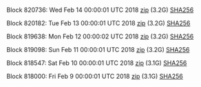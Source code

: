 Block 820736: Wed Feb 14 00:00:01 UTC 2018 [zip](https://dash-bootstrap.ams3.digitaloceanspaces.com/mainnet/2018-02-14/bootstrap.dat.zip) (3.2G) [SHA256](https://dash-bootstrap.ams3.digitaloceanspaces.com/mainnet/2018-02-14/sha256.txt)

Block 820182: Tue Feb 13 00:00:01 UTC 2018 [zip](https://dash-bootstrap.ams3.digitaloceanspaces.com/mainnet/2018-02-13/bootstrap.dat.zip) (3.2G) [SHA256](https://dash-bootstrap.ams3.digitaloceanspaces.com/mainnet/2018-02-13/sha256.txt)

Block 819638: Mon Feb 12 00:00:02 UTC 2018 [zip](https://dash-bootstrap.ams3.digitaloceanspaces.com/mainnet/2018-02-12/bootstrap.dat.zip) (3.2G) [SHA256](https://dash-bootstrap.ams3.digitaloceanspaces.com/mainnet/2018-02-12/sha256.txt)

Block 819098: Sun Feb 11 00:00:01 UTC 2018 [zip](https://dash-bootstrap.ams3.digitaloceanspaces.com/mainnet/2018-02-11/bootstrap.dat.zip) (3.2G) [SHA256](https://dash-bootstrap.ams3.digitaloceanspaces.com/mainnet/2018-02-11/sha256.txt)

Block 818547: Sat Feb 10 00:00:01 UTC 2018 [zip](https://dash-bootstrap.ams3.digitaloceanspaces.com/mainnet/2018-02-10/bootstrap.dat.zip) (3.1G) [SHA256](https://dash-bootstrap.ams3.digitaloceanspaces.com/mainnet/2018-02-10/sha256.txt)

Block 818000: Fri Feb  9 00:00:01 UTC 2018 [zip](https://dash-bootstrap.ams3.digitaloceanspaces.com/mainnet/2018-02-09/bootstrap.dat.zip) (3.1G) [SHA256](https://dash-bootstrap.ams3.digitaloceanspaces.com/mainnet/2018-02-09/sha256.txt)
